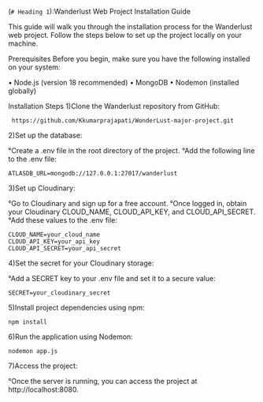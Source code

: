 (`# Heading 1`):Wanderlust Web Project Installation Guide 

This guide will walk you through the installation process for the Wanderlust web project. Follow the steps below to set up the project locally on your machine.

Prerequisites
Before you begin, make sure you have the following installed on your system:

   • Node.js (version 18 recommended)
   • MongoDB
   • Nodemon (installed globally)

Installation Steps
1)Clone the Wanderlust repository from GitHub:

     https://github.com/Kkumarprajapati/WonderLust-major-project.git

2)Set up the database:

 °Create a .env file in the root directory of the project.
 °Add the following line to the .env file:

    ATLASDB_URL=mongodb://127.0.0.1:27017/wanderlust

3)Set up Cloudinary:

 °Go to Cloudinary and sign up for a free account.
 °Once logged in, obtain your Cloudinary CLOUD_NAME, CLOUD_API_KEY, and CLOUD_API_SECRET.
 °Add these values to the .env file:

    CLOUD_NAME=your_cloud_name
    CLOUD_API_KEY=your_api_key
    CLOUD_API_SECRET=your_api_secret

4)Set the secret for your Cloudinary storage:

 °Add a SECRET key to your .env file and set it to a secure value:

    SECRET=your_cloudinary_secret

5)Install project dependencies using npm:

    npm install

6)Run the application using Nodemon:

    nodemon app.js

7)Access the project:

   °Once the server is running, you can access the project at http://localhost:8080.
